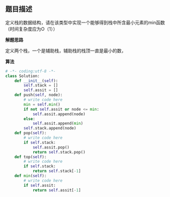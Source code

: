 ##  题目描述

定义栈的数据结构，请在该类型中实现一个能够得到栈中所含最小元素的min函数（时间复杂度应为O（1））  



**解题思路**  

定义两个栈，一个是辅助栈，辅助栈的栈顶一直是最小的数，  

**算法**

```python
# -*- coding:utf-8 -*-
class Solution:
    def __init__(self):
        self.stack = []
        self.assit = []
    def push(self, node):
        # write code here
        min = self.min()
        if not self.assit or node <= min:
            self.assit.append(node)
        else:
            self.assit.append(min)
        self.stack.append(node)
    def pop(self):
        # write code here
        if self.stack:
            self.assit.pop()
            return self.stack.pop()
    def top(self):
        # write code here
        if self.stack:
            return self.stack[-1]
    def min(self):
        # write code here
        if self.assit:
            return self.assit[-1]
```

